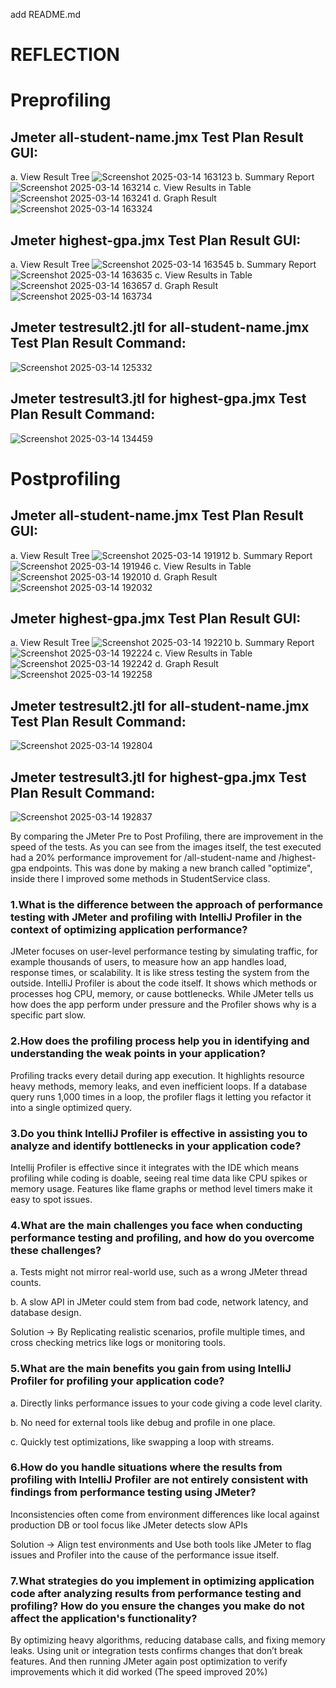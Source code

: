 add README.md
# REFLECTION 

# Preprofiling

## Jmeter all-student-name.jmx Test Plan Result GUI:
a. View Result Tree
![Screenshot 2025-03-14 163123](https://github.com/user-attachments/assets/eb86fa12-5d8c-4555-8a98-643625bc2290)
b. Summary Report
![Screenshot 2025-03-14 163214](https://github.com/user-attachments/assets/08ba4604-a204-413e-8078-636b550342de)
c. View Results in Table
![Screenshot 2025-03-14 163241](https://github.com/user-attachments/assets/aa2af888-81e7-4627-b89c-a517aab75d5d)
d. Graph Result
![Screenshot 2025-03-14 163324](https://github.com/user-attachments/assets/45331fe8-7c02-4f21-9650-4896beae995c)

## Jmeter highest-gpa.jmx Test Plan Result GUI:
a. View Result Tree
![Screenshot 2025-03-14 163545](https://github.com/user-attachments/assets/11a229b1-4643-430d-b003-d0116b052046)
b. Summary Report
![Screenshot 2025-03-14 163635](https://github.com/user-attachments/assets/12fbaca8-ac56-415c-bc06-3eb0b4678867)
c. View Results in Table
![Screenshot 2025-03-14 163657](https://github.com/user-attachments/assets/8d1cdcc8-cee5-42ea-b851-b1845d765132)
d. Graph Result
![Screenshot 2025-03-14 163734](https://github.com/user-attachments/assets/1de906e3-8b46-46b6-9c89-acb191f597f6)

## Jmeter testresult2.jtl for all-student-name.jmx Test Plan Result Command:
![Screenshot 2025-03-14 125332](https://github.com/user-attachments/assets/552ef0bd-ecad-4874-8759-ebdfe690c038)

## Jmeter testresult3.jtl for highest-gpa.jmx Test Plan Result Command:
![Screenshot 2025-03-14 134459](https://github.com/user-attachments/assets/7ea9e9f9-cba6-4db1-b73d-627a1cb5de85)

# Postprofiling

## Jmeter all-student-name.jmx Test Plan Result GUI: 
a. View Result Tree
![Screenshot 2025-03-14 191912](https://github.com/user-attachments/assets/ed8d9883-621b-466a-bd7e-d2c034947114)
b. Summary Report
![Screenshot 2025-03-14 191946](https://github.com/user-attachments/assets/5663a820-eb6d-4f6f-8d41-b72b1a4d86ed)
c. View Results in Table
![Screenshot 2025-03-14 192010](https://github.com/user-attachments/assets/d23bd452-c3f5-4f44-b2ed-09dffb3f5c27)
d. Graph Result
![Screenshot 2025-03-14 192032](https://github.com/user-attachments/assets/c2fdafb6-173b-4f85-bbaa-0ecac58d94f5)

## Jmeter highest-gpa.jmx Test Plan Result GUI:
a. View Result Tree
![Screenshot 2025-03-14 192210](https://github.com/user-attachments/assets/8429637e-e880-4285-a17a-9f76a5a4392a)
b. Summary Report
![Screenshot 2025-03-14 192224](https://github.com/user-attachments/assets/c03b7e2f-3a30-422a-b281-cef27227a836)
c. View Results in Table
![Screenshot 2025-03-14 192242](https://github.com/user-attachments/assets/1b02b189-6ea0-4793-af8e-327e1e6badd8)
d. Graph Result
![Screenshot 2025-03-14 192258](https://github.com/user-attachments/assets/106725ec-c5f6-476c-b582-f600c19c4783)

## Jmeter testresult2.jtl for all-student-name.jmx Test Plan Result Command:
![Screenshot 2025-03-14 192804](https://github.com/user-attachments/assets/b1cb61f8-356e-4e92-866c-3dc492b5c6d4)

## Jmeter testresult3.jtl for highest-gpa.jmx Test Plan Result Command:
![Screenshot 2025-03-14 192837](https://github.com/user-attachments/assets/1ed6219c-c7f6-4ead-9afa-a17c3c0082ce)

By comparing the JMeter Pre to Post Profiling, there are improvement in the speed of the tests. 
As you can see from the images itself, the test executed had a 20% performance improvement for /all-student-name and /highest-gpa endpoints.
This was done by making a new branch called "optimize", inside there I improved some methods in StudentService class.

### 1.What is the difference between the approach of performance testing with JMeter and profiling with IntelliJ Profiler in the context of optimizing application performance?

JMeter focuses on user-level performance testing by simulating traffic, for example thousands of users, to measure how an app handles load, response times, or scalability.
It is like stress testing the system from the outside. IntelliJ Profiler is about the code itself. It shows which methods or processes hog CPU, memory, or cause bottlenecks.
While JMeter tells us how does the app perform under pressure and the Profiler shows why is a specific part slow.

### 2.How does the profiling process help you in identifying and understanding the weak points in your application?

Profiling tracks every detail during app execution. It highlights resource heavy methods, memory leaks, and even inefficient loops.
If a database query runs 1,000 times in a loop, the profiler flags it letting you refactor it into a single optimized query.

### 3.Do you think IntelliJ Profiler is effective in assisting you to analyze and identify bottlenecks in your application code?

Intellij Profiler is effective since it integrates with the IDE which means profiling while coding is doable, seeing real time data like CPU spikes or memory usage.
Features like flame graphs or method level timers make it easy to spot issues.

### 4.What are the main challenges you face when conducting performance testing and profiling, and how do you overcome these challenges?

a. Tests might not mirror real-world use, such as a wrong JMeter thread counts.

b. A slow API in JMeter could stem from bad code, network latency, and database design.

Solution -> By Replicating realistic scenarios, profile multiple times, and cross checking metrics like logs or monitoring tools.

### 5.What are the main benefits you gain from using IntelliJ Profiler for profiling your application code?

a. Directly links performance issues to your code giving a code level clarity.

b. No need for external tools like debug and profile in one place.

c. Quickly test optimizations, like swapping a loop with streams.

### 6.How do you handle situations where the results from profiling with IntelliJ Profiler are not entirely consistent with findings from performance testing using JMeter?

Inconsistencies often come from environment differences like local against production DB or tool focus like JMeter detects slow APIs

Solution -> Align test environments and Use both tools like JMeter to flag issues and Profiler into the cause of the performance issue itself.

### 7.What strategies do you implement in optimizing application code after analyzing results from performance testing and profiling? How do you ensure the changes you make do not affect the application's functionality?

By optimizing heavy algorithms, reducing database calls, and fixing memory leaks. Using unit or integration tests confirms changes  that don’t break features.
And then running JMeter again post optimization to verify improvements which it did worked (The speed improved 20%)
